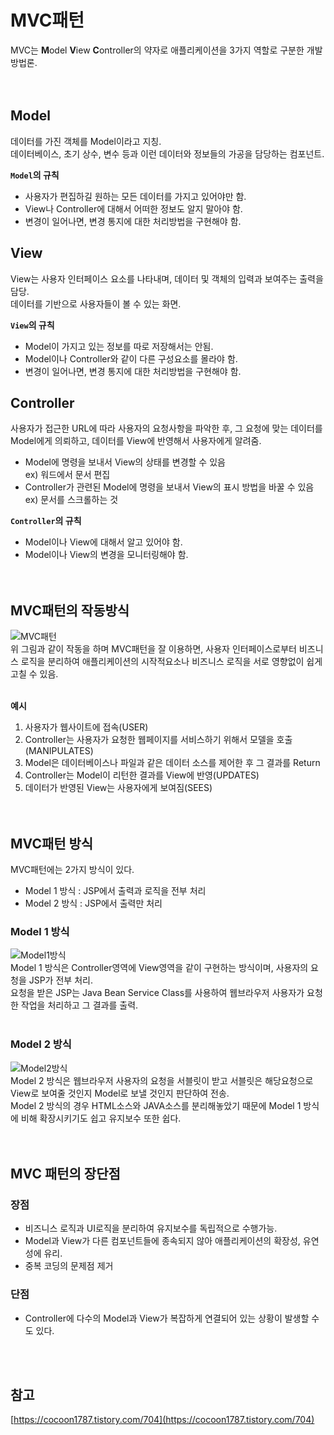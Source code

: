 # MVC패턴

MVC는 **M**odel **V**iew **C**ontroller의 약자로 애플리케이션을 3가지 역할로 구분한 개발 방법론.
</br></br></br>

## Model

데이터를 가진 객체를 Model이라고 지칭.</br>
데이터베이스, 초기 상수, 변수 등과 이런 데이터와 정보들의 가공을 담당하는 컴포넌트.

**`Model`의 규칙**
- 사용자가 편집하길 원하는 모든 데이터를 가지고 있어야만 함.
- View나 Controller에 대해서 어떠한 정보도 알지 말아야 함.
- 변경이 일어나면, 변경 통지에 대한 처리방법을 구현해야 함.

## View
View는 사용자 인터페이스 요소를 나타내며, 데이터 및 객체의 입력과 보여주는 출력을 담당.</br>
데이터를 기반으로 사용자들이 볼 수 있는 화면.

**`View`의 규칙**
- Model이 가지고 있는 정보를 따로 저장해서는 안됨.
- Model이나 Controller와 같이 다른 구성요소를 몰라야 함.
- 변경이 일어나면, 변경 통지에 대한 처리방법을 구현해야 함.

## Controller
사용자가 접근한 URL에 따라 사용자의 요청사항을 파악한 후, 그 요청에 맞는 데이터를 Model에게 의뢰하고, 데이터를 View에 반영해서 사용자에게 알려줌.</br>

- Model에 명령을 보내서 View의 상태를 변경할 수 있음</br>
ex) 워드에서 문서 편집</br>
- Controller가 관련된 Model에 명령을 보내서 View의 표시 방법을 바꿀 수 있음</br>
ex) 문서를 스크롤하는 것

**`Controller`의 규칙**
- Model이나 View에 대해서 알고 있어야 함.
- Model이나 View의 변경을 모니터링해야 함.
</br></br></br>

## MVC패턴의 작동방식

![MVC패턴](https://user-images.githubusercontent.com/84119178/169681118-809e7a2d-021d-4cf8-9958-4a69287ce912.png)</br>
위 그림과 같이 작동을 하며 MVC패턴을 잘 이용하면, 사용자 인터페이스로부터 비즈니스 로직을 분리하여 애플리케이션의 시작적요소나 비즈니스 로직을 서로 영향없이 쉽게 고칠 수 있음.
</br></br>

**예시**
1. 사용자가 웹사이트에 접속(USER)
2. Controller는 사용자가 요청한 웹페이지를 서비스하기 위해서 모델을 호출(MANIPULATES)
3. Model은 데이터베이스나 파일과 같은 데이터 소스를 제어한 후 그 결과를 Return
4. Controller는 Model이 리턴한 결과를 View에 반영(UPDATES)
5. 데이터가 반영된 View는 사용자에게 보여짐(SEES)
</br></br></br>

## MVC패턴 방식
MVC패턴에는 2가지 방식이 있다.
- Model 1 방식 : JSP에서 출력과 로직을 전부 처리
- Model 2 방식 : JSP에서 출력만 처리

### **Model 1 방식**
![Model1방식](https://user-images.githubusercontent.com/84119178/169682585-c0c21bd3-53e7-4402-ae2a-105126070a4a.png)</br>
Model 1 방식은 Controller영역에 View영역을 같이 구현하는 방식이며, 사용자의 요청을 JSP가 전부 처리.</br>
요청을 받은 JSP는 Java Bean Service Class를 사용하여 웹브라우저 사용자가 요청한 작업을 처리하고 그 결과를 출력.
</br></br>

### **Model 2 방식**
![Model2방식](https://user-images.githubusercontent.com/84119178/169682824-2de41c78-d5cd-4761-a5a5-95599e0f531d.png)</br>
Model 2 방식은 웹브라우저 사용자의 요청을 서블릿이 받고 서블릿은 해당요청으로 View로 보여줄 것인지 Model로 보낼 것인지 판단하여 전송.</br>
Model 2 방식의 경우 HTML소스와 JAVA소스를 분리해놓았기 때문에 Model 1 방식에 비해 확장시키기도 쉽고 유지보수 또한 쉽다.
</br></br></br>


## MVC 패턴의 장단점

### 장점
- 비즈니스 로직과 UI로직을 분리하여 유지보수를 독립적으로 수행가능.
- Model과 View가 다른 컴포넌트들에 종속되지 않아 애플리케이션의 확장성, 유연성에 유리.
- 중복 코딩의 문제점 제거

### 단점
- Controller에 다수의 Model과 View가 복잡하게 연결되어 있는 상황이 발생할 수도 있다.

</br></br>


<h2>참고</h2>

[https://cocoon1787.tistory.com/704](https://cocoon1787.tistory.com/704)
